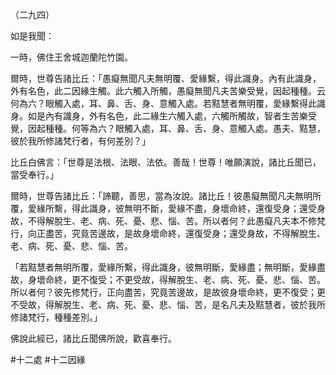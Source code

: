 （二九四）

如是我聞：

一時，佛住王舍城迦蘭陀竹園。

爾時，世尊告諸比丘：「愚癡無聞凡夫無明覆、愛緣繫，得此識身。內有此識身，外有名色，此二因緣生觸。此六觸入所觸，愚癡無聞凡夫苦樂受覺，因起種種。云何為六？眼觸入處，耳、鼻、舌、身、意觸入處。若黠慧者無明覆，愛緣繫得此識身。如是內有識身，外有名色，此二緣生六觸入處，六觸所觸故，智者生苦樂受覺，因起種種。何等為六？眼觸入處，耳、鼻、舌、身、意觸入處。愚夫、黠慧，彼於我所修諸梵行者，有何差別？」

比丘白佛言：「世尊是法根、法眼、法依。善哉！世尊！唯願演說，諸比丘聞已，當受奉行。」

爾時，世尊告諸比丘：「諦聽，善思，當為汝說。諸比丘！彼愚癡無聞凡夫無明所覆，愛緣所繫，得此識身，彼無明不斷，愛緣不盡，身壞命終，還復受身；還受身故，不得解脫生、老、病、死、憂、悲、惱、苦。所以者何？此愚癡凡夫本不修梵行，向正盡苦，究竟苦邊故，是故身壞命終，還復受身；還受身故，不得解脫生、老、病、死、憂、悲、惱、苦。

「若黠慧者無明所覆，愛緣所繫，得此識身，彼無明斷，愛緣盡；無明斷，愛緣盡故，身壞命終，更不復受；不更受故，得解脫生、老、病、死、憂、悲、惱、苦。所以者何？彼先修梵行，正向盡苦，究竟苦邊故，是故彼身壞命終，更不復受；更不受故，得解脫生、老、病、死、憂、悲、惱、苦，是名凡夫及黠慧者，彼於我所修諸梵行，種種差別。」

佛說此經已，諸比丘聞佛所說，歡喜奉行。



#十二處
#十二因緣
